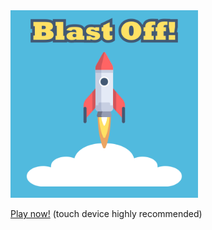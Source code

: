 <img src="splash.png" width="300">

[Play now!](//jonashw.github.io/p5js_123_blast_off/) (touch device highly recommended)